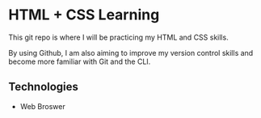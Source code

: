 # HTML + CSS Learning
This git repo is where I will be practicing my HTML and CSS skills. 

By using Github, I am also aiming to improve my version control skills and become more familiar with Git and the CLI.

## Technologies
- Web Broswer
